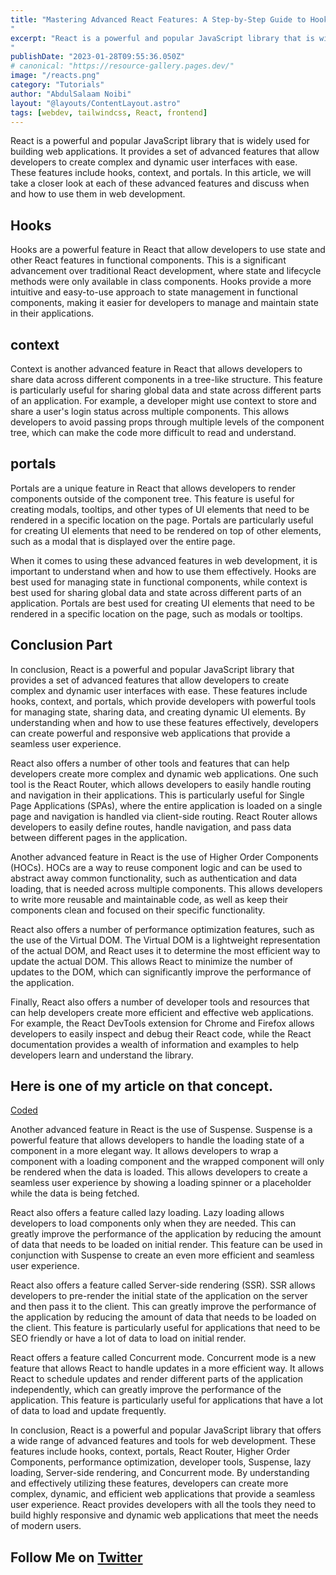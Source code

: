 ```yaml
---
title: "Mastering Advanced React Features: A Step-by-Step Guide to Hooks, Context, and Portals.
"
excerpt: "React is a powerful and popular JavaScript library that is widely used for building web applications. It provides a set of advanced features that allow developers to create complex and dynamic user interfaces with ease. These features include hooks, context, and portals. In this article, we will take a closer look at each of these advanced features and discuss when and how to use them in web development.
"
publishDate: "2023-01-28T09:55:36.050Z"
# canonical: "https://resource-gallery.pages.dev/"
image: "/reacts.png"
category: "Tutorials"
author: "AbdulSalaam Noibi"
layout: "@layouts/ContentLayout.astro"
tags: [webdev, tailwindcss, React, frontend]
---
```

React is a powerful and popular JavaScript library that is widely used for building web applications. It provides a set of advanced features that allow developers to create complex and dynamic user interfaces with ease. These features include hooks, context, and portals. In this article, we will take a closer look at each of these advanced features and discuss when and how to use them in web development.

## Hooks
Hooks are a powerful feature in React that allow developers to use state and other React features in functional components. This is a significant advancement over traditional React development, where state and lifecycle methods were only available in class components. Hooks provide a more intuitive and easy-to-use approach to state management in functional components, making it easier for developers to manage and maintain state in their applications.

## context
Context is another advanced feature in React that allows developers to share data across different components in a tree-like structure. This feature is particularly useful for sharing global data and state across different parts of an application. For example, a developer might use context to store and share a user's login status across multiple components. This allows developers to avoid passing props through multiple levels of the component tree, which can make the code more difficult to read and understand.

## portals
Portals are a unique feature in React that allows developers to render components outside of the component tree. This feature is useful for creating modals, tooltips, and other types of UI elements that need to be rendered in a specific location on the page. Portals are particularly useful for creating UI elements that need to be rendered on top of other elements, such as a modal that is displayed over the entire page.

When it comes to using these advanced features in web development, it is important to understand when and how to use them effectively. Hooks are best used for managing state in functional components, while context is best used for sharing global data and state across different parts of an application. Portals are best used for creating UI elements that need to be rendered in a specific location on the page, such as modals or tooltips.

## Conclusion Part
In conclusion, React is a powerful and popular JavaScript library that provides a set of advanced features that allow developers to create complex and dynamic user interfaces with ease. These features include hooks, context, and portals, which provide developers with powerful tools for managing state, sharing data, and creating dynamic UI elements. By understanding when and how to use these features effectively, developers can create powerful and responsive web applications that provide a seamless user experience.

React also offers a number of other tools and features that can help developers create more complex and dynamic web applications. One such tool is the React Router, which allows developers to easily handle routing and navigation in their applications. This is particularly useful for Single Page Applications (SPAs), where the entire application is loaded on a single page and navigation is handled via client-side routing. React Router allows developers to easily define routes, handle navigation, and pass data between different pages in the application.

Another advanced feature in React is the use of Higher Order Components (HOCs). HOCs are a way to reuse component logic and can be used to abstract away common functionality, such as authentication and data loading, that is needed across multiple components. This allows developers to write more reusable and maintainable code, as well as keep their components clean and focused on their specific functionality.

React also offers a number of performance optimization features, such as the use of the Virtual DOM. The Virtual DOM is a lightweight representation of the actual DOM, and React uses it to determine the most efficient way to update the actual DOM. This allows React to minimize the number of updates to the DOM, which can significantly improve the performance of the application.

Finally, React also offers a number of developer tools and resources that can help developers create more efficient and effective web applications. For example, the React DevTools extension for Chrome and Firefox allows developers to easily inspect and debug their React code, while the React documentation provides a wealth of information and examples to help developers learn and understand the library. 
## Here is one of my article on that concept. 
<a href="https://coded-blogger.blogspot.com/">Coded</a>

Another advanced feature in React is the use of Suspense. Suspense is a powerful feature that allows developers to handle the loading state of a component in a more elegant way. It allows developers to wrap a component with a loading component and the wrapped component will only be rendered when the data is loaded. This allows developers to create a seamless user experience by showing a loading spinner or a placeholder while the data is being fetched.

React also offers a feature called lazy loading. Lazy loading allows developers to load components only when they are needed. This can greatly improve the performance of the application by reducing the amount of data that needs to be loaded on initial render. This feature can be used in conjunction with Suspense to create an even more efficient and seamless user experience.

React also offers a feature called Server-side rendering (SSR). SSR allows developers to pre-render the initial state of the application on the server and then pass it to the client. This can greatly improve the performance of the application by reducing the amount of data that needs to be loaded on the client. This feature is particularly useful for applications that need to be SEO friendly or have a lot of data to load on initial render.

 React offers a feature called Concurrent mode. Concurrent mode is a new feature that allows React to handle updates in a more efficient way. It allows React to schedule updates and render different parts of the application independently, which can greatly improve the performance of the application. This feature is particularly useful for applications that have a lot of data to load and update frequently.

In conclusion, React is a powerful and popular JavaScript library that offers a wide range of advanced features and tools for web development. These features include hooks, context, portals, React Router, Higher Order Components, performance optimization, developer tools, Suspense, lazy loading, Server-side rendering, and Concurrent mode. By understanding and effectively utilizing these features, developers can create more complex, dynamic, and efficient web applications that provide a seamless user experience. React provides developers with all the tools they need to build highly responsive and dynamic web applications that meet the needs of modern users.


## Follow Me on <a href="https://twitter.com/Clericcoder">Twitter </a> 


